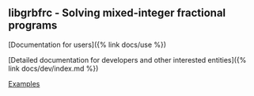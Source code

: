 ## libgrbfrc - Solving mixed-integer fractional programs

[Documentation for users]({% link docs/use %})


[Detailed documentation for developers and other interested entities]({% link docs/dev/index.md %})

[Examples](https://github.com/sebwink/libgrbfrc/tree/master/examples)
